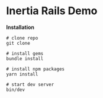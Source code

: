# Inertia Rails Demo

**Installation**

```
# clone repo
git clone

# install gems
bundle install

# install npm packages
yarn install

# start dev server
bin/dev
```

